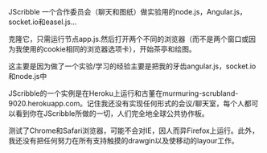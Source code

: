 JScribble
一个合作委员会（聊天和图纸）做实验用的node.js，Angular.js，socket.io和easel.js...

克隆它，只需运行节点app.js.然后打开两个不同的浏览器（而不是两个窗口或因为我使用的cookie相同的浏览器选项卡），开始茶亭和绘图。

这主要是因为做了一个实验/学习的经验主要是把我的牙齿angular.js，socket.io和node.js中

JScribble的一个实例是在Heroku上运行和古董在murmuring-scrubland-9020.herokuapp.com。记住我还没有实现任何形式的会议/聊天室，每个人都可以看到你在JScribble所做的一切，人们完全地全球公共协作板。

测试了Chrome和Safari浏览器，可能不会对IE，因人而异Firefox上运行。此外，我还没有把任何努力在所有支持触摸的drawgin以及使移动的layour工作。
